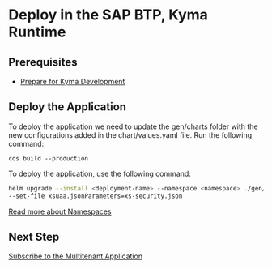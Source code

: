 # Deploy in the SAP BTP, Kyma Runtime

## Prerequisites
- [Prepare for Kyma Development](./5-prepare-for-kyma.md)
  
## Deploy the Application
To deploy the application we need to update the gen/charts folder with the new configurations added in the chart/values.yaml file.
Run the following command:

```cds build --production```


To deploy the application, use the following command:

```sh
helm upgrade --install <deployment-name> --namespace <namespace> ./gen/chart \
--set-file xsuaa.jsonParameters=xs-security.json
```
[Read more about Namespaces](https://kyma-project.io/#/api-gateway/user/tutorials/01-40-expose-workload/01-42-expose-workloads-multiple-namespaces?id=expose-workloads-in-multiple-namespaces-with-a-single-apirule-definition)

## Next Step

[Subscribe to the Multitenant Application](./7-subscribe.md)
